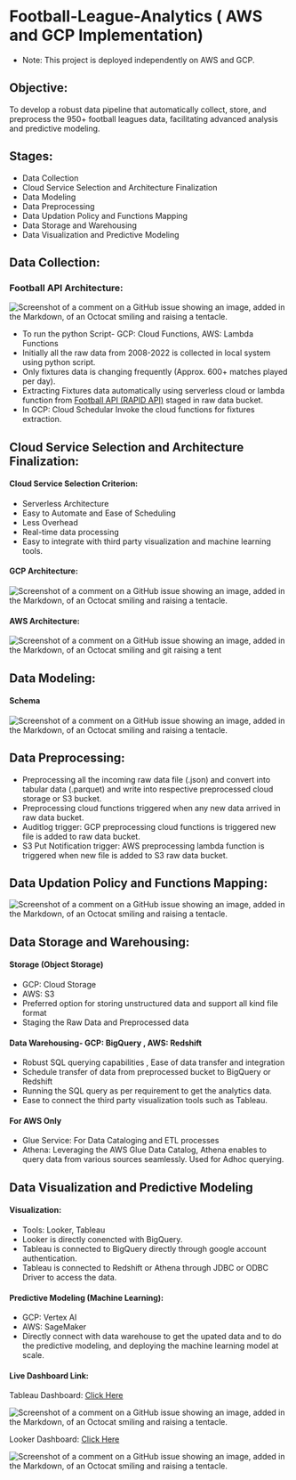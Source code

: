 # Football-League-Analytics ( AWS and GCP Implementation)
* Note: This project is deployed independently on AWS and GCP.
## Objective: 
To develop a robust data pipeline that automatically collect, store, and preprocess the 950+ football leagues data, facilitating advanced analysis and predictive modeling.

## Stages: 
* Data Collection 
* Cloud Service Selection and Architecture Finalization 
* Data Modeling 
* Data Preprocessing 
* Data Updation Policy and Functions Mapping
* Data Storage and Warehousing
* Data Visualization and Predictive Modeling 

## Data Collection: 
### Football API Architecture: 
![Screenshot of a comment on a GitHub issue showing an image, added in the Markdown, of an Octocat smiling and raising a tentacle.](football_api_architecture.png)
* To run the python Script- GCP: Cloud Functions, AWS: Lambda Functions
* Initially all the raw data from 2008-2022 is collected in local system using python script. 
* Only fixtures data is changing frequently (Approx. 600+ matches played per day). 
* Extracting Fixtures data automatically using serverless cloud or lambda function from [Football API (RAPID API)](https://rapidapi.com/api-sports/api/api-football) staged in raw data bucket. 
* In GCP: Cloud Schedular Invoke the cloud functions for fixtures extraction. 

## Cloud Service Selection and Architecture Finalization: 
#### Cloud Service Selection Criterion:
* Serverless Architecture
* Easy to Automate and Ease of Scheduling 
* Less Overhead 
* Real-time data processing 
* Easy to integrate with third party visualization and machine learning tools. 

#### GCP Architecture:  
![Screenshot of a comment on a GitHub issue showing an image, added in the Markdown, of an Octocat smiling and raising a tentacle.](gcp_architecture.png)

#### AWS Architecture: 
![Screenshot of a comment on a GitHub issue showing an image, added in the Markdown, of an Octocat smiling and git raising a tent](aws_architecture.png)

## Data Modeling: 
#### Schema
![Screenshot of a comment on a GitHub issue showing an image, added in the Markdown, of an Octocat smiling and raising a tentacle.](table_schema.png)

## Data Preprocessing: 
* Preprocessing all the incoming raw data file (.json) and convert into tabular data (.parquet) and write into respective preprocessed cloud storage or S3 bucket. 
* Preprocessing cloud functions triggered when any new data arrived in raw data bucket.
* Auditlog trigger: GCP preprocessing cloud functions is triggered new file is added to raw data bucket. 
* S3 Put Notification trigger: AWS preprocessing lambda function is triggered when new file is added to S3 raw data bucket. 

## Data Updation Policy and Functions Mapping: 
![Screenshot of a comment on a GitHub issue showing an image, added in the Markdown, of an Octocat smiling and raising a tentacle.](Function_Scheduling_Mapping.png)

## Data Storage and Warehousing: 
#### Storage (Object Storage)
*  GCP: Cloud Storage 
*  AWS: S3 
* Preferred option for storing unstructured data and support all kind file format
* Staging the Raw Data and Preprocessed data 
#### Data Warehousing- GCP:  BigQuery , AWS: Redshift 
* Robust SQL querying capabilities , Ease of data transfer and integration
* Schedule transfer of data from preprocessed bucket to BigQuery or Redshift 
* Running the SQL query as per requirement to get the analytics data. 
* Ease to connect the third party visualization tools such as Tableau. 

#### For AWS Only 
* Glue Service: For Data Cataloging and ETL processes
* Athena: Leveraging the AWS Glue Data Catalog, Athena enables to query data from various sources seamlessly. Used for Adhoc querying.

## Data Visualization and Predictive Modeling 
#### Visualization: 
* Tools: Looker, Tableau
* Looker is directly conencted with BigQuery. 
* Tableau is connected to BigQuery directly through google account authentication. 
* Tableau is connected to Redshift or Athena  through JDBC or ODBC Driver to access the data. 
#### Predictive Modeling (Machine Learning):
*  GCP: Vertex AI 
*  AWS: SageMaker 
*  Directly connect with data warehouse to get the upated data and to do the predictive modeling, and deploying the machine learning model at scale. 

#### Live Dashboard Link: 

Tableau Dashboard: [Click Here](https://public.tableau.com/app/profile/faiyaz.ahmad/viz/PlayersPerformancesDashboard/Dashboard1)

![Screenshot of a comment on a GitHub issue showing an image, added in the Markdown, of an Octocat smiling and raising a tentacle.](players_performance_dashboard.png)

Looker Dashboard: [Click Here](https://lookerstudio.google.com/embed/reporting/d627f950-b2f4-4faa-ba21-eebc5abf59e7/page/tEnnC)

![Screenshot of a comment on a GitHub issue showing an image, added in the Markdown, of an Octocat smiling and raising a tentacle.](looker.png)
